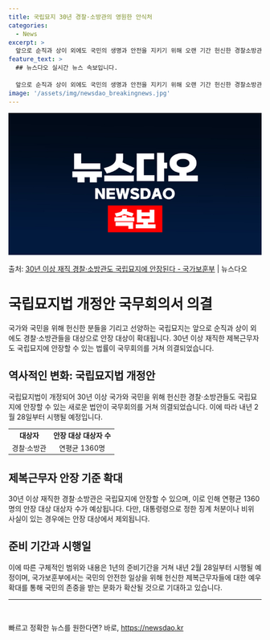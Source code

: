 ```yaml
---
title: 국립묘지 30년 경찰·소방관의 영원한 안식처
categories:
  - News
excerpt: >
  앞으로 순직과 상이 외에도 국민의 생명과 안전을 지키기 위해 오랜 기간 헌신한 경찰소방관들도 국립묘지 안장이…
feature_text: >
  ## 뉴스다오 실시간 뉴스 속보입니다.

  앞으로 순직과 상이 외에도 국민의 생명과 안전을 지키기 위해 오랜 기간 헌신한 경찰소방관들도 국립묘지 안장이…
image: '/assets/img/newsdao_breakingnews.jpg'
---
```


![뉴스다오 속보](/assets/img/newsdao_breakingnews.jpg)

<p>출처: <a href="https://newsdao.kr/3241" rel="dofollow">30년 이상 재직 경찰·소방관도 국립묘지에 안장된다 - 국가보훈부</a> | 뉴스다오</p>

<h1>국립묘지법 개정안 국무회의서 의결</h1>
<p data-ke-size="size16">국가와 국민을 위해 헌신한 분들을 기리고 선양하는 국립묘지는 앞으로 순직과 상이 외에도 경찰·소방관들을 대상으로 안장 대상이 확대됩니다. 30년 이상 재직한 제복근무자도 국립묘지에 안장할 수 있는 법률이 국무회의를 거쳐 의결되었습니다.</p>

<h2 data-ke-size="size26">역사적인 변화: 국립묘지법 개정안</h2>
<p data-ke-size="size16">국립묘지법이 개정되어 30년 이상 국가와 국민을 위해 헌신한 경찰·소방관들도 국립묘지에 안장할 수 있는 새로운 법안이 국무회의를 거쳐 의결되었습니다. 이에 따라 내년 2월 28일부터 시행될 예정입니다.</p>
<table>
	<tr>
		<td style="text-align: center; height: 17px;"><b>대상자</b></td>
		<td style="text-align: center; height: 17px;"><b>안장 대상 대상자 수</b></td>
	</tr>
	<tr>
		<td style="text-align: center; height: 17px;">경찰·소방관</td>
		<td style="text-align: center; height: 17px;">연평균 1360명</td>
	</tr>
</table>

<h2 data-ke-size="size26">제복근무자 안장 기준 확대</h2>
<p data-ke-size="size16">30년 이상 재직한 경찰·소방관은 국립묘지에 안장할 수 있으며, 이로 인해 연평균 1360명의 안장 대상 대상자 수가 예상됩니다. 다만, 대통령령으로 정한 징계 처분이나 비위 사실이 있는 경우에는 안장 대상에서 제외됩니다.</p>

<h2 data-ke-size="size26">준비 기간과 시행일</h2>
<p data-ke-size="size16">이에 따른 구체적인 범위와 내용은 1년의 준비기간을 거쳐 내년 2월 28일부터 시행될 예정이며, 국가보훈부에서는 국민의 안전한 일상을 위해 헌신한 제복근무자들에 대한 예우 확대를 통해 국민의 존중을 받는 문화가 확산될 것으로 기대하고 있습니다.</p>

<hr>
<p data-ke-size="size16">&nbsp;</p> 

빠르고 정확한 뉴스를 원한다면? 바로, <a href="https://newsdao.kr" rel="dofollow">https://newsdao.kr</a>


